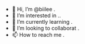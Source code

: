 - 👋 Hi, I’m @biilee .
- 👀 I’m interested in ..
- 🌱 I’m currently learning .
- 💞️ I’m looking to collaborat .
- 📫 How to reach me .

<!---
biilee/biilee is a ✨ special ✨ repository because its `README.md` (this file) appears on your GitHub profile.
You can click the Preview link to take a look at your changes.
--->
